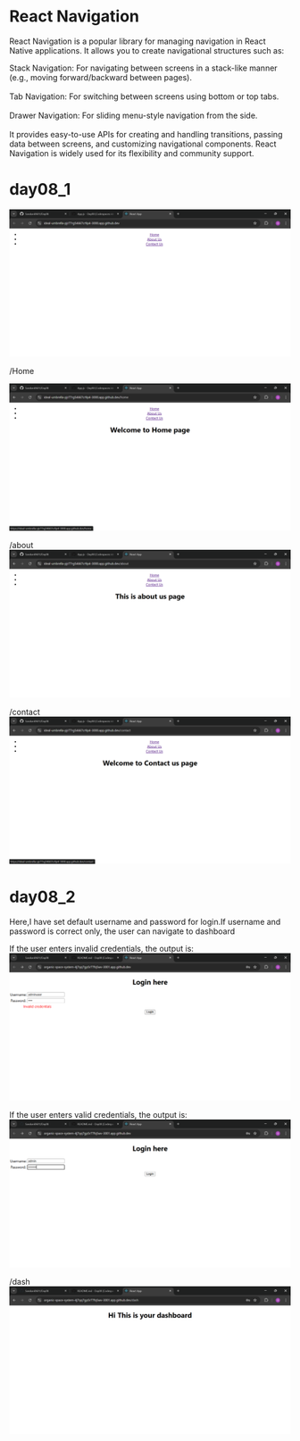# React Navigation

React Navigation is a popular library for managing navigation in React Native applications. It allows you to create navigational structures such as:

Stack Navigation: For navigating between screens in a stack-like manner (e.g., moving forward/backward between pages).<br/><br/>
Tab Navigation: For switching between screens using bottom or top tabs.<br/><br/>
Drawer Navigation: For sliding menu-style navigation from the side.<br/><br/>
It provides easy-to-use APIs for creating and handling transitions, passing data between screens, and customizing navigational components. React Navigation is widely used for its flexibility and community support.

# day08_1



![Output Screenshot](day08_1/output/App1.png)

/Home

![Output Screenshot](day08_1/output/Home.png)

/about
![Output Screenshot](day08_1/output/aboutus.png)

/contact
![Output Screenshot](day08_1/output/contactus.png)

# day08_2

Here,I have set default username and password for login.If username and password is correct only, the user can navigate to dashboard

If the user enters invalid credentials, the output is:
![Output Screenshot](day08_2/output/Login.png)

If the user enters valid credentials, the output is:
![Output Screenshot](day08_2/output/LoginC.png)

/dash
![Output Screenshot](day08_2/output/dash.png)